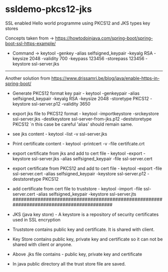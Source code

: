# ssldemo-pkcs12-jks
SSL enabled Hello world programme using PKCS12 and JKS types key stores

Concepts taken from -> https://howtodoinjava.com/spring-boot/spring-boot-ssl-https-example/

- Command -> keytool -genkey -alias selfsigned_keypair -keyalg RSA -keysize 2048 -validity 700 -keypass 123456 -storepass 123456 -keystore ssl-server.jks

------------------------------------------------------------------------------
Another solution from https://www.drissamri.be/blog/java/enable-https-in-spring-boot/
* Generate PKCS12 format key pair - 
  keytool -genkeypair -alias selfsigned_keypair -keyalg RSA -keysize 2048 -storetype PKCS12 -keystore ssl-server.p12 -validity 3650
* export jks file to PKCS12  format -
   keytool -importkeystore -srckeystore ssl-server.jks -destkeystore ssl-server-from-jks.p12 -deststoretype PKCS12
   `n this case be careful 'alias' should remain same.

* see jks content - keytool -list -v ssl-server.jks
* Print certificate content - 
  keytool -printcert -v -file certifcate.crt
* export certificate from jks and add to cert file - 
  keytool -export -keystore ssl-server.jks -alias selfsigned_keypair -file ssl-server.cert
* export certificate from PKCS12 and add to cert file - 
  keytool -export -file ssl-server.cert -alias selfsigned_keypair -keystore ssl-server.p12 -deststoretype PKCS12
* add certificate from cert file to truststore - keytool -import -file ssl-server.cert -alias selfsigned_keypair -keystore ssl-server.jts
##########################################################################################
- JKS (java key store) - A keystore is a repository of security certificates used in SSL encryption
- Truststore contains public key and certificate. It is shared with client.
- Key Store contains public key, private key and certificate so it can not be shared with client or anyone. 
- Above .jks file contains - public key, private key and certificate

- In java public directory all the trust store file are saved.
